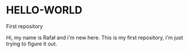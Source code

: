 # HELLO-WORLD
First repository

Hi, my name is Rafał and i'm new here. This is my first repository, i'm just trying to figure it out.
